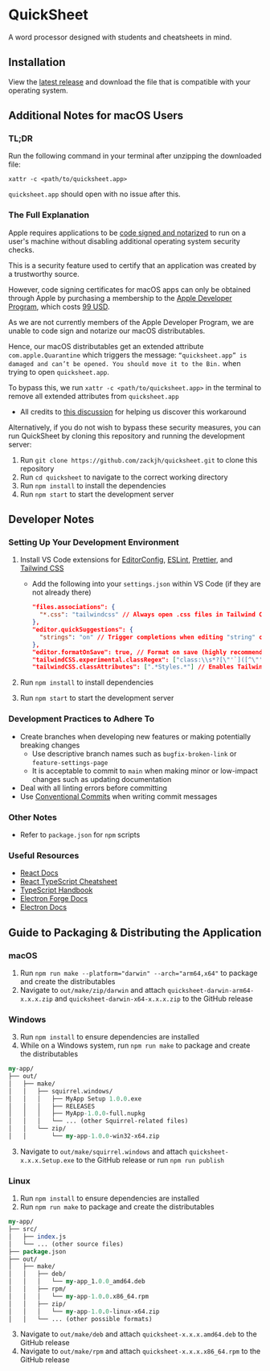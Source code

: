 # QuickSheet

A word processor designed with students and cheatsheets in mind.

## Installation

View the [latest release](https://github.com/zackjh/quicksheet/releases/tag/v1.0.0) and download the file that is compatible with your operating system.

## Additional Notes for macOS Users

### TL;DR

Run the following command in your terminal after unzipping the downloaded file:

```
xattr -c <path/to/quicksheet.app>
```

`quicksheet.app` should open with no issue after this.

### The Full Explanation

Apple requires applications to be [code signed and notarized](https://www.electronforge.io/guides/code-signing/code-signing-macos) to run on a user's machine without disabling additional operating system security checks.

This is a security feature used to certify that an application was created by a trustworthy source.

However, code signing certificates for macOS apps can only be obtained through Apple by purchasing a membership to the [Apple Developer Program](https://developer.apple.com/programs/), which costs [99 USD](https://developer.apple.com/support/compare-memberships/).

As we are not currently members of the Apple Developer Program, we are unable to code sign and notarize our macOS distributables.

Hence, our macOS distributables get an extended attribute `com.apple.Quarantine` which triggers the message: `“quicksheet.app” is damaged and can’t be opened. You should move it to the Bin.` when trying to open `quicksheet.app`.

To bypass this, we run `xattr -c <path/to/quicksheet.app>` in the terminal to remove all extended attributes from `quicksheet.app`

- All credits to [this discussion](https://discussions.apple.com/thread/253714860?sortBy=best) for helping us discover this workaround

Alternatively, if you do not wish to bypass these security measures, you can run QuickSheet by cloning this repository and running the development server:

1. Run `git clone https://github.com/zackjh/quicksheet.git` to clone this repository
2. Run `cd quicksheet` to navigate to the correct working directory
3. Run `npm install` to install the dependencies
4. Run `npm start` to start the development server

## Developer Notes

### Setting Up Your Development Environment

1. Install VS Code extensions for [EditorConfig](https://marketplace.visualstudio.com/items?itemName=EditorConfig.EditorConfig), [ESLint](https://marketplace.visualstudio.com/items?itemName=dbaeumer.vscode-eslint), [Prettier](https://marketplace.visualstudio.com/items?itemName=esbenp.prettier-vscode), and [Tailwind CSS](https://marketplace.visualstudio.com/items?itemName=bradlc.vscode-tailwindcss)

   - Add the following into your `settings.json` within VS Code (if they are not already there)

     ```json
     "files.associations": {
       "*.css": "tailwindcss" // Always open .css files in Tailwind CSS mode - see Tailwind VS Code extension page for more details
     },
     "editor.quickSuggestions": {
       "strings": "on" // Trigger completions when editing "string" content - see Tailwind VS Code extension page for more details
     },
     "editor.formatOnSave": true, // Format on save (highly recommended)
     "tailwindCSS.experimental.classRegex": ["class:\\s*?[\"'`]([^\"'`]*).*?,"], // Enables Tailwind IntelliSense inside TipTap objects
     "tailwindCSS.classAttributes": [".*Styles.*"] // Enables Tailwind IntelliSense inside variables containing 'Styles' in their name
     ```

2. Run `npm install` to install dependencies
3. Run `npm start` to start the development server

### Development Practices to Adhere To

- Create branches when developing new features or making potentially breaking changes
  - Use descriptive branch names such as `bugfix-broken-link` or `feature-settings-page`
  - It is acceptable to commit to `main` when making minor or low-impact changes such as updating documentation
- Deal with all linting errors before committing
- Use [Conventional Commits](https://www.conventionalcommits.org/en/v1.0.0/) when writing commit messages

### Other Notes

- Refer to `package.json` for `npm` scripts

### Useful Resources

- [React Docs](https://react.dev/learn)
- [React TypeScript Cheatsheet](https://react-typescript-cheatsheet.netlify.app/)
- [TypeScript Handbook](https://www.typescriptlang.org/docs/handbook/intro.html)
- [Electron Forge Docs](https://www.electronforge.io/)
- [Electron Docs](https://www.electronjs.org/docs/latest)

## Guide to Packaging & Distributing the Application

### macOS

1. Run `npm run make --platform="darwin" --arch="arm64,x64"` to package and create the distributables
2. Navigate to `out/make/zip/darwin` and attach `quicksheet-darwin-arm64-x.x.x.zip` and `quicksheet-darwin-x64-x.x.x.zip` to the GitHub release

### Windows

3. Run `npm install` to ensure dependencies are installed
4. While on a Windows system, run `npm run make` to package and create the distributables

```perl
my-app/
├── out/
│   ├── make/
│   │   ├── squirrel.windows/
│   │   │   ├── MyApp Setup 1.0.0.exe
│   │   │   ├── RELEASES
│   │   │   ├── MyApp-1.0.0-full.nupkg
│   │   │   └── ... (other Squirrel-related files)
│   │   └── zip/
│   │       └── my-app-1.0.0-win32-x64.zip
```

3. Navigate to `out/make/squirrel.windows` and attach `quicksheet-x.x.x.Setup.exe` to the GitHub release or run `npm run publish`

### Linux

1. Run `npm install` to ensure dependencies are installed
2. Run `npm run make` to package and create the distributables

```perl
my-app/
├── src/
│   ├── index.js
│   └── ... (other source files)
├── package.json
├── out/
│   ├── make/
│   │   ├── deb/
│   │   │   └── my-app_1.0.0_amd64.deb
│   │   ├── rpm/
│   │   │   └── my-app-1.0.0.x86_64.rpm
│   │   ├── zip/
│   │   │   └── my-app-1.0.0-linux-x64.zip
│   │   └── ... (other possible formats)
```

3. Navigate to `out/make/deb` and attach `quicksheet-x.x.x.amd64.deb` to the GitHub release
4. Navigate to `out/make/rpm` and attach `quicksheet-x.x.x.x86_64.rpm` to the GitHub release
